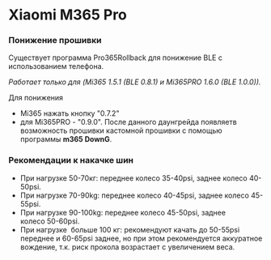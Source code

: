 # Xiaomi M365 Pro

### Понижение прошивки

Существует программа Pro365Rollback для понижение BLE с использованием телефона.

*Работает только для (Mi365 1.5.1 (BLE 0.8.1) и Mi365PRO 1.6.0 (BLE 1.0.0)).*

Для понижения
- Mi365 нажать кнопку "0.7.2"
- для Mi365PRO - "0.9.0".
После данного даунгрейда появляетв возможность прошивки кастомной прошивки с помощью программы **m365 DownG**.


### Рекомендации к накачке шин

- При нагрузке 50-70кг: переднее колесо 35-40psi, заднее колесо 40-50psi. 
- При нагрузке 70-90kg: переднее колесо 40-45psi, заднее колесо 45-55psi. 
- При нагрузке 90-100kg: переднее колесо 45-50psi, заднее колесо 50-60psi. 
- При нагрузке  больше 100 кг: рекомендуют качать до 50-55psi переднее и 60-65psi заднее, но при этом рекомендуется аккуратное вождение, т.к. риск прокола возрастает с увеличением веса.
